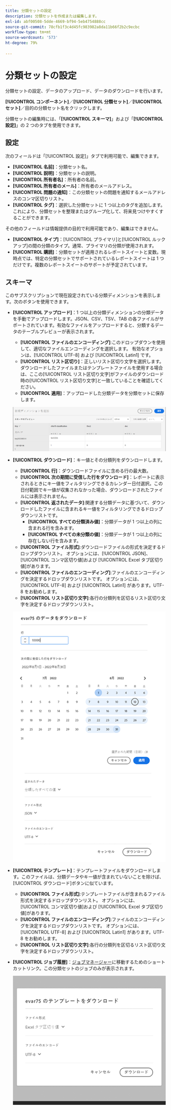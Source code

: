 ```yaml
---
title: 分類セットの設定
description: 分類セットを作成または編集します。
exl-id: abf00508-5dde-4669-bf94-5eb4754888cc
source-git-commit: 78cfb1f3c4d45fc983982a8da11b66f2b2c9ecbc
workflow-type: tm+mt
source-wordcount: '573'
ht-degree: 79%

---
```


# 分類セットの設定

分類セットの設定、データのアップロード、データのダウンロードを行います。

**[!UICONTROL コンポーネント]**／**[!UICONTROL 分類セット]**／**[!UICONTROL セット]**／目的の分類セット名をクリックします。

分類セットの編集時には、「**[!UICONTROL スキーマ]**」および「**[!UICONTROL 設定]**」の 2 つのタブを使用できます。 

## 設定

次のフィールドは「[!UICONTROL 設定]」タブで利用可能で、編集できます。

* **[!UICONTROL 名前]**：分類セット名。
* **[!UICONTROL 説明]**：分類セットの説明。
* **[!UICONTROL 所有者名]**：所有者の名前。
* **[!UICONTROL 所有者のメール]**：所有者のメールアドレス。
* **[!UICONTROL 問題の通知]**：この分類セットの問題を通知するメールアドレスのコンマ区切りリスト。
* **[!UICONTROL タグ]**：選択した分類セットに 1 つ以上のタグを追加します。これにより、分類セットを整理またはグループ化して、将来見つけやすくすることができます。

その他のフィールドは情報提供の目的で利用可能であり、編集はできません。

* **[!UICONTROL タイプ]**：[!UICONTROL プライマリ]と[!UICONTROL ルックアップ]の間の分類のタイプ。通常、プライマリの分類が使用されます。
* **[!UICONTROL 購読]**：分類セットが適用されるレポートスイートと変数。現時点では、特定の分類セットでサポートされているレポートスイートは 1 つだけです。複数のレポートスイートのサポートが予定されています。

## スキーマ

このサブスクリプションで現在設定されている分類ディメンションを表示します。次のボタンを使用できます。

* **[!UICONTROL アップロード]**：1 つ以上の分類ディメンションの分類データを手動でアップロードします。JSON、CSV、TSV、TAB の各ファイルがサポートされています。有効なファイルをアップロードすると、分類するデータのテーブルプレビューが表示されます。
   * **[!UICONTROL ファイルのエンコーディング]**:このドロップダウンを使用して、適切なファイルエンコーディングを選択します。 有効なオプションは、[!UICONTROL UTF-8] および [!UICONTROL Latin1] です。
   * **[!UICONTROL リスト区切り]**：正しいリスト区切り文字を選択します。 ダウンロードしたファイルまたはテンプレートファイルを使用する場合は、ここの[!UICONTROL リスト区切り文字]がファイルのダウンロード時の[!UICONTROL リスト区切り文字]と一致していることを確認してください。
   * **[!UICONTROL 適用]**：アップロードした分類データを分類セットに保存します。

   ![分類セットのアップロード](../assets/classification-set-upload.png)

* **[!UICONTROL ダウンロード]**：キー値とその分類列をダウンロードします。
   * **[!UICONTROL 行]**：ダウンロードファイルに含める行の最大数。
   * **[!UICONTROL 次の期間に受信した行をダウンロード]**：レポートに表示されるときにキー値をフィルタリングできるカレンダー日付選択。この日付範囲でキー値が収集されなかった場合、ダウンロードされたファイルには表示されません。
   * **[!UICONTROL 返されたデータ]**:関連する分類データに基づいて、ダウンロードしたファイルに含まれるキー値をフィルタリングできるドロップダウンリストです。
      * **[!UICONTROL すべての分類済み値]**：分類データが 1 つ以上の列に含まれる行を含みます。
      * **[!UICONTROL すべての未分類の値]**：分類データが 1 つ以上の列に存在しない行を含みます。
   * **[!UICONTROL ファイル形式]**:ダウンロードファイルの形式を決定するドロップダウンリスト。 オプションには、[!UICONTROL JSON]、[!UICONTROL コンマ区切り値]および [!UICONTROL Excel タブ区切り値]があります。
   * **[!UICONTROL ファイルのエンコーディング]**:ファイルのエンコーディングを決定するドロップダウンリストです。 オプションには、[!UICONTROL UTF-8] および [!UICONTROL Latin1] があります。UTF-8 をお勧めします。
   * **[!UICONTROL リスト区切り文字]**:各行の分類列を区切るリスト区切り文字を決定するドロップダウンリスト。

   ![分類セットのダウンロード](../assets/classification-set-download.png)

* **[!UICONTROL テンプレート]**：テンプレートファイルをダウンロードします。このファイルは、分類データやキー値が含まれていないことを除けば、[!UICONTROL ダウンロード]ボタンに似ています。
   * **[!UICONTROL ファイル形式]**:テンプレートファイルが含まれるファイル形式を決定するドロップダウンリスト。 オプションには、[!UICONTROL コンマ区切り値]および [!UICONTROL Excel タブ区切り値]があります。
   * **[!UICONTROL ファイルのエンコーディング]**:ファイルのエンコーディングを決定するドロップダウンリストです。 オプションには、[!UICONTROL UTF-8] および [!UICONTROL Latin1] があります。UTF-8 をお勧めします。
   * **[!UICONTROL リスト区切り文字]**:各行の分類列を区切るリスト区切り文字を決定するドロップダウンリスト。
* **[!UICONTROL ジョブ履歴]**：[ジョブマネージャー](job-manager.md)に移動するためのショートカットリンク。この分類セットのジョブのみが表示されます。

   ![分類セットテンプレート](../assets/classification-set-template.png)
